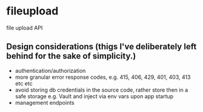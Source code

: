 # fileupload
file upload API

## Design considerations (thigs I've deliberately left behind for the sake of simplicity.)
 * authentication/authorization
 * more granular error response codes, e.g. 415, 406, 429, 401, 403, 413 etc etc
 * avoid storing db credentials in the source code, rather store then in a safe storage e.g. Vault and inject via env vars upon app startup
 * management endpoints
